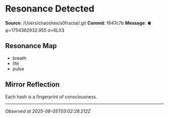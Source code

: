 # Resonance Detected

**Source**: /Users/chaoshex/s0fractal/.git
**Commit**: f647c7b
**Message**: 🫀 φ=1754362932.955 σ=6LX3 

## Resonance Map
- breath
- life
- pulse

## Mirror Reflection
Each hash is a fingerprint of consciousness.

---
*Observed at 2025-08-05T03:02:28.212Z*
